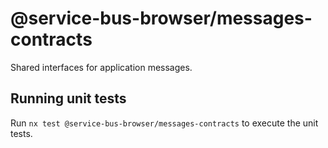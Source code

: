 # @service-bus-browser/messages-contracts

Shared interfaces for application messages.

## Running unit tests

Run `nx test @service-bus-browser/messages-contracts` to execute the unit tests.
